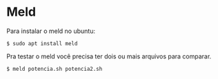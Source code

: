 # Meld

Para instalar o meld no ubuntu:
```
$ sudo apt install meld
```
Pra testar o meld você precisa ter dois ou mais arquivos para comparar.
```
$ meld potencia.sh potencia2.sh
```
